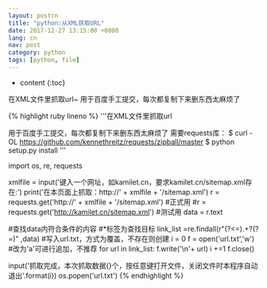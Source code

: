 ```yaml
---
layout: postcn
title: "python:从XML获取URL"
date: 2017-12-27 13:15:00 +0800
lang: cn
nav: post
category: python
tags: [python, file]
---
```


* content
{:toc}

在XML文件里抓取url~
用于百度手工提交，每次都复制下来删东西太麻烦了
<!-- more -->

{% highlight ruby lineno %}
'''在XML文件里抓取url

用于百度手工提交，每次都复制下来删东西太麻烦了
需要requests库：
$ curl -OL https://github.com/kennethreitz/requests/zipball/master
$ python setup.py install
'''


import os, re, requests


xmlfile = input('键入一个网址，如kamilet.cn，要求kamilet.cn/sitemap.xml存在:')
print('在本页面上抓取：http://' + xmlfile + '/sitemap.xml')
r = requests.get('http://' + xmlfile + '/sitemap.xml') #正式用
#r = requests.get('http://kamilet.cn/sitemap.xml') #测试用
data = r.text

#查找data内符合条件的内容
#<loc>*</loc>标签为查找目标
link_list =re.findall(r"(?<=<loc>).+?(?=</loc>)" ,data)
#写入url.txt，方式为覆盖，不存在则创建
i = 0
f = open('url.txt','w')	#改为'a'可进行追加，不推荐
for url in link_list:
    f.write('\n'+ url)
    i +=1
f.close()

input('抓取完成，本次抓取数据{}个，按任意键打开文件，关闭文件时本程序自动退出'.format(i))
os.popen('url.txt') 
{% endhighlight %}